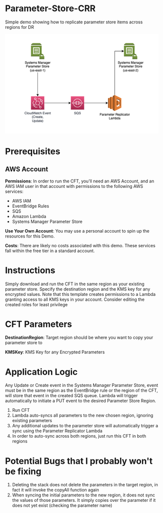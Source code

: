 # Parameter-Store-CRR
Simple demo showing how to replicate parameter store items across regions for DR

![Architecture Diagram](./Images/ArchitectureDiagram.png)


# Prerequisites

## AWS Account

**Permissions**: In order to run the CFT, you'll need an AWS Account, and an AWS IAM user in that account with permissions to the following AWS services:

- AWS IAM
- EventBridge Rules
- SQS
- Amazon Lambda
- Systems Manager Parameter Store

**Use Your Own Account**: You may use a personal account to spin up the resources for this Demo.

**Costs**: There are likely no costs associated with this demo. These services fall within the free tier in a standard account.


# Instructions

Simply download and run the CFT in the same region as your existing parameter store. Specify the destination region and the KMS key for any encrypted values. Note that this template creates permissions to a Lambda granting access to all KMS keys in your account. Consider editing the created roles for least privilege


# CFT Parameters

**DestinationRegion**: Target region should be where you want to copy your parameter store to

**KMSKey**: KMS Key for any Encrypted Parameters


# Application Logic

Any Update or Create event in the Systems Manager Parameter Store, event must be in the same region as the EventBridge rule or the region of the CFT, will store that event in the created SQS queue. Lambda will trigger automatically to initiate a PUT event to the desired Parameter Store Region.

1. Run CFT
2. Lambda auto-syncs all parameters to the new chosen region, ignoring existing parameters
3. Any additional updates to the parameter store will automatically trigger a sync using the Parameter Replicator Lambda
4. In order to auto-sync across both regions, just run this CFT in both regions


# Potential Bugs that I probably won't be fixing

1. Deleting the stack does not delete the parameters in the target region, in fact it will invoke the copyAll function again
2. When syncing the initial parameters to the new region, it does not sync the values of those parameters. It simply copies over the parameter if it does not yet exist (checking the parameter name)
